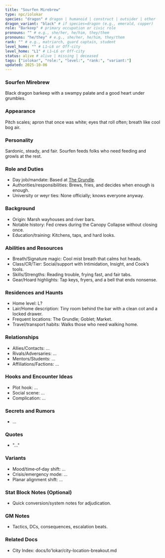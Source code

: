 ```yaml
---
title: "Sourfen Mirebrew"
type: npc/iolokar
species: "dragon" # dragon | humanoid | construct | outsider | other
dragon_variant: "black" # if species=dragon (e.g., emerald, copper)
role: "Barkeep" # primary occupation or civic role
pronouns: "" # e.g., she/her, he/him, they/them
pronouns: "he/they" # e.g., she/her, he/him, they/them
rank: "" # e.g., matriarch, guard captain, student
level_home: "" # L1–L6 or Off‑city
level_home: "L1" # L1–L6 or Off‑city
status: alive # alive | missing | deceased
tags: ["iolokar", "role:", "level:", "rank:", "variant:"]
updated: 2025-10-06
---
```

### Sourfen Mirebrew

Black dragon barkeep with a swampy palate and a good heart under grumbles.

### Appearance

Pitch scales; apron that once was white; eyes that roll often; breath like cool bog air.

### Personality

Sardonic, steady, and fair. Sourfen feeds folks who need feeding and growls at the rest.

### Role and Duties

- Day job/mandate: Based at [The Grundle](docs/Io'lokar/Locations/the-grundle.md).
- Authorities/responsibilities: Brews, fries, and decides when enough is enough.
- University or weyr ties: None officially; knows everyone anyway.

### Background

- Origin: Marsh wayhouses and river bars.
- Notable history: Fed crews during the Canopy Collapse without closing once.
- Education/training: Kitchens, taps, and hard looks.

### Abilities and Resources

- Breath/Signature magic: Cool mist breath that calms hot heads.
- Class/CR/Tier: Social/support with Intimidation, Insight, and Cook’s tools.
- Skills/Strengths: Reading trouble, frying fast, and fair tabs.
- Gear/Hoard highlights: Tap keys, fryers, and a bell that ends nonsense.

### Residences and Haunts

- Home level: L?
- Lair/Home description: Tiny room behind the bar with a clean cot and a locked drawer.
- Frequent locations: The Grundle; Goblet; Market.
- Travel/transport habits: Walks those who need walking home.

### Relationships

- Allies/Contacts: ...
- Rivals/Adversaries: ...
- Mentors/Students: ...
- Affiliations/Factions: ...

### Hooks and Encounter Ideas

- Plot hook: ...
- Social scene: ...
- Complication: ...

### Secrets and Rumors

- ...

### Quotes

- "..."

### Variants

- Mood/time‑of‑day shift: ...
- Crisis/emergency mode: ...
- Planar alignment shift: ...

### Stat Block Notes (Optional)

- Quick conversion/system notes for adjudication.

### GM Notes

- Tactics, DCs, consequences, escalation beats.

### Related Docs

- City Index: docs/Io'lokar/city-location-breakout.md
